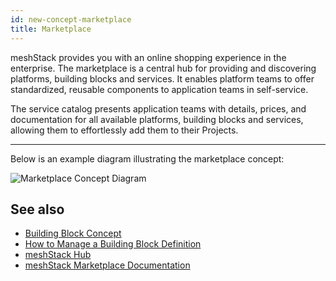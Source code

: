 ```yaml
---
id: new-concept-marketplace
title: Marketplace
---
```


meshStack provides you with an online shopping experience in the enterprise. The marketplace is a central hub for providing and discovering platforms, building blocks and services. It enables platform teams to offer standardized, reusable components to application teams in self-service.

The service catalog presents application teams with details, prices, and documentation for all available platforms, building blocks and services, allowing them to effortlessly add them to their Projects.

---

Below is an example diagram illustrating the marketplace concept:

![Marketplace Concept Diagram](/assets/new_concept/concept_marketplace.png)

## See also

- [Building Block Concept](/new-concept-buildingblock.md)
- [How to Manage a Building Block Definition](/new-guide-how-to-manage-a-building-block-definition.md)
- [meshStack Hub](/new-concept-meshstack-hub.md)
- [meshStack Marketplace Documentation](/new-concept-marketplace)

